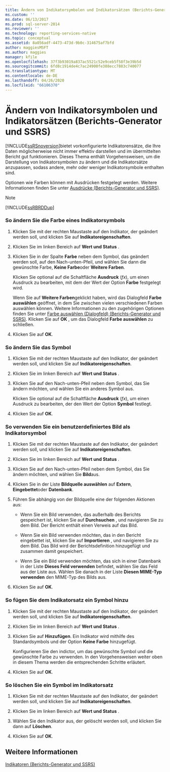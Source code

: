 ```yaml
---
title: Ändern von Indikatorsymbolen und Indikatorsätzen (Berichts-Generator und SSRS) | Microsoft-Dokumentation
ms.custom: ''
ms.date: 06/13/2017
ms.prod: sql-server-2014
ms.reviewer: ''
ms.technology: reporting-services-native
ms.topic: conceptual
ms.assetid: 8a056adf-4473-473d-9b0c-314675af7bfd
author: maggiesMSFT
ms.author: maggies
manager: kfile
ms.openlocfilehash: 37f3b93019a837ac5521c52e9ceb5f58f3e39b5d
ms.sourcegitcommit: 6fd8c1914de4c7ac24900fe388ecc7883c740077
ms.translationtype: MT
ms.contentlocale: de-DE
ms.lasthandoff: 04/26/2020
ms.locfileid: "66106370"
---
```

# <a name="change-indicator-icons-and-indicator-sets-report-builder-and-ssrs"></a>Ändern von Indikatorsymbolen und Indikatorsätzen (Berichts-Generator und SSRS)
  [!INCLUDE[ssRSnoversion](../../includes/ssrsnoversion-md.md)]bietet vorkonfigurierte Indikatorensätze, die Ihre Daten möglicherweise nicht immer effektiv darstellen und im übermittelten Bericht gut funktionieren. Dieses Thema enthält Vorgehensweisen, um die Darstellung von Indikatorsymbolen zu ändern und die Indikatorsätze anzupassen, sodass andere, mehr oder weniger Indikatorsymbole enthalten sind.  
  
 Optionen wie Farben können mit Ausdrücken festgelegt werden. Weitere Informationen finden Sie unter [Ausdrücke &#40;Berichts-Generator und SSRS&#41;](expressions-report-builder-and-ssrs.md).  
  
> [!NOTE]  
>  [!INCLUDE[ssRBRDDup](../../includes/ssrbrddup-md.md)]  
  
### <a name="to-change-the-color-of-an-indicator-icon"></a>So ändern Sie die Farbe eines Indikatorsymbols  
  
1.  Klicken Sie mit der rechten Maustaste auf den Indikator, der geändert werden soll, und klicken Sie auf **Indikatoreigenschaften**.  
  
2.  Klicken Sie im linken Bereich auf **Wert und Status** .  
  
3.  Klicken Sie in der Spalte **Farbe** neben dem Symbol, das geändert werden soll, auf den Nach-unten-Pfeil, und wählen Sie dann die gewünschte Farbe, **Keine Farbe**oder **Weitere Farben**.  
  
     Klicken Sie optional auf die Schaltfläche **Ausdruck** (*fx*), um einen Ausdruck zu bearbeiten, mit dem der Wert der Option **Farbe** festgelegt wird.  
  
     Wenn Sie auf **Weitere Farben**geklickt haben, wird das Dialogfeld **Farbe auswählen** geöffnet, in dem Sie zwischen vielen verschiedenen Farben auswählen können. Weitere Informationen zu den zugehörigen Optionen finden Sie unter [Farbe auswählen (Dialogfeld) (Berichts-Generator und SSRS)](../select-color-dialog-box-report-builder-and-ssrs.md). Klicken Sie auf **OK** , um das Dialogfeld **Farbe auswählen** zu schließen.  
  
4.  Klicken Sie auf **OK**.  
  
### <a name="to-change-the-icon"></a>So ändern Sie das Symbol  
  
1.  Klicken Sie mit der rechten Maustaste auf den Indikator, der geändert werden soll, und klicken Sie auf **Indikatoreigenschaften**.  
  
2.  Klicken Sie im linken Bereich auf **Wert und Status** .  
  
3.  Klicken Sie auf den Nach-unten-Pfeil neben dem Symbol, das Sie ändern möchten, und wählen Sie ein anderes Symbol aus.  
  
     Klicken Sie optional auf die Schaltfläche **Ausdruck** (*fx*), um einen Ausdruck zu bearbeiten, der den Wert der Option **Symbol** festlegt.  
  
4.  Klicken Sie auf **OK**.  
  
### <a name="to-use-a-custom-image-as-an-indicator-icon"></a>So verwenden Sie ein benutzerdefiniertes Bild als Indikatorsymbol  
  
1.  Klicken Sie mit der rechten Maustaste auf den Indikator, der geändert werden soll, und klicken Sie auf **Indikatoreigenschaften**.  
  
2.  Klicken Sie im linken Bereich auf **Wert und Status** .  
  
3.  Klicken Sie auf den Nach-unten-Pfeil neben dem Symbol, das Sie ändern möchten, und wählen Sie **Bild**aus.  
  
4.  Klicken Sie in der Liste **Bildquelle auswählen** auf **Extern**, **Eingebettet**oder **Datenbank**.  
  
5.  Führen Sie abhängig von der Bildquelle eine der folgenden Aktionen aus:  
  
    -   Wenn Sie ein Bild verwenden, das außerhalb des Berichts gespeichert ist, klicken Sie auf **Durchsuchen** , und navigieren Sie zu dem Bild. Der Bericht enthält einen Verweis auf das Bild.  
  
    -   Wenn Sie ein Bild verwenden möchten, das in den Bericht eingebettet ist, klicken Sie auf **Importieren** , und navigieren Sie zu dem Bild. Das Bild wird der Berichtsdefinition hinzugefügt und zusammen damit gespeichert.  
  
    -   Wenn Sie ein Bild verwenden möchten, das sich in einer Datenbank in der Liste **Dieses Feld verwenden** befindet, wählen Sie das Feld aus der Liste aus. Wählen Sie danach in der Liste **Diesen MIME-Typ verwenden** den MIME-Typ des Bilds aus.  
  
6.  Klicken Sie auf **OK**.  
  
### <a name="to-add-an-icon-to-the-indicator-set"></a>So fügen Sie dem Indikatorsatz ein Symbol hinzu  
  
1.  Klicken Sie mit der rechten Maustaste auf den Indikator, der geändert werden soll, und klicken Sie auf **Indikatoreigenschaften**.  
  
2.  Klicken Sie im linken Bereich auf **Wert und Status** .  
  
3.  Klicken Sie auf **Hinzufügen**. Ein Indikator wird mithilfe des Standardsymbols und der Option **Keine Farbe** hinzugefügt.  
  
     Konfigurieren Sie den indictor, um das gewünschte Symbol und die gewünschte Farbe zu verwenden. In den Vorgehensweisen weiter oben in diesem Thema werden die entsprechenden Schritte erläutert.  
  
4.  Klicken Sie auf **OK**.  
  
### <a name="to-delete-an-icon-to-the-indicator-set"></a>So löschen Sie ein Symbol im Indikatorsatz  
  
1.  Klicken Sie mit der rechten Maustaste auf den Indikator, der geändert werden soll, und klicken Sie auf **Indikatoreigenschaften**.  
  
2.  Klicken Sie im linken Bereich auf **Wert und Status** .  
  
3.  Wählen Sie den Indikator aus, der gelöscht werden soll, und klicken Sie dann auf **Löschen**.  
  
4.  Klicken Sie auf **OK**.  
  
## <a name="see-also"></a>Weitere Informationen  
 [Indikatoren &#40;Berichts-Generator und SSRS&#41;](indicators-report-builder-and-ssrs.md)  
  
  
